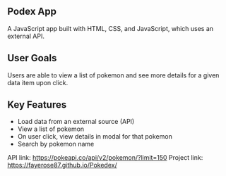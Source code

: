 ## Podex App
A JavaScript app built with HTML, CSS, and JavaScript, which uses an external API.

## User Goals

Users are able to view a list of pokemon and see more details for a given data item upon click.

## Key Features
- Load data from an external source (API)
- View a list of pokemon
- On user click, view details in modal for that pokemon
- Search by pokemon name

API link: https://pokeapi.co/api/v2/pokemon/?limit=150
Project link: https://fayerose87.github.io/Pokedex/
